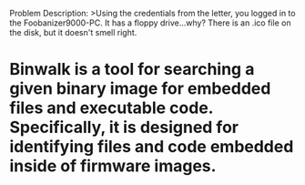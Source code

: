Problem Description: >Using the credentials from the letter, you logged in to the Foobanizer9000-PC. It has a floppy drive...why? There is an .ico file on the disk, but it doesn't smell right.

# Binwalk is a tool for searching a given binary image for embedded files and executable code. Specifically, it is designed for identifying files and code embedded inside of firmware images.
